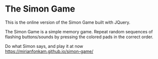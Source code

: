 # The Simon Game

This is the online version of the Simon Game built with JQuery. 

The Simon Game is a simple memory game. Repeat random sequences of flashing buttons/sounds by pressing the colored pads in the correct order.

Do what Simon says, and play it at now https://mirianfonkam.github.io/simon-game/ 
